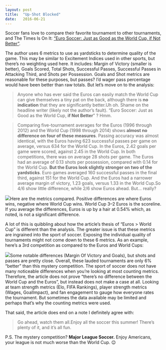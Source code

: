 ```yaml
---
layout:	post
title:	"Up-Shot Blocked"
date:	2016-06-21
---
```


  Soccer fans love to compare their favorite tournament to other tournaments, and The Times Is On It: [“Euro Soccer: Just as Good as the World Cup, if Not Better”](http://www.nytimes.com/2016/06/15/upshot/euro-soccer-just-as-good-as-the-world-cup-if-not-better.html?smid=tw-upshotnyt&smtyp=cur&_r=0).

The author uses 6 metrics to use as yardsticks to determine quality of the game. This may be similar to Excitement Indices used in other sports, but there’s no weighting used here. It includes: Margin of Victory (smaller is better), Goals Scored, Total Shots, Successful Passes, Successful Passes in Attacking Third, and Shots per Possession. Goals and Shot metrics are reasonable for these purposes, but passes? I’d wager pass percentage would have been better than raw totals. But let’s move on to the analysis:


> Anyone who has ever said the Euros can easily match the World Cup can give themselves a tiny pat on the back, although there is **no indication** that they are significantly better.Uh oh. Shame on the headline writer (likely not the author’s fault). “Euro Soccer: Just as Good as the World Cup, **if Not Better**” ? Hmm.


> Comparing five-tournament averages for the Euros (1996 through 2012) and the World Cup (1998 through 2014) shows **almost no difference on four of these measures**. Passing accuracy was almost identical, with the Euros having 623 successful passes per game on average, versus 634 for the World Cup. In the Euros, 2.42 goals per game were scored, against 2.45 in the World Cup. In both competitions, there was on average 28 shots per game. The Euros had an average of 0.13 shots per possession, compared with 0.14 for the World Cup.
> **But the Euros look slightly stronger on two of the yardsticks**. Euro games averaged 160 successful passes in the final third, against 151 for the World Cup. And the Euros had a narrower average margin of victory, 1.23 goals, versus 1.33 in the World Cup.So 4/6 show little difference, while 2/6 show Euros ahead. But… really?

![](/views/assets/img/1*GDGzW0Iy85W0CCnADdS0rg.png)Here are the metrics compared. Positive differences are where Euros wins, negative where World Cup wins. World Cup 3–2 Euros is the scoreline. If you average the differences, Euros is up by a hair at 0.54% which, as noted, is not a significant difference.

A lot of this is quibbling about how the article’s thesis of “Euros > World Cup” is different than the analysis. The greater issue is that these metrics are ingrained into the sport of soccer. Exposing the individual quality of tournaments might not come down to these 6 metrics. As an example, here’s a 3rd competition as compared to the Euros and World Cups:

![](/views/assets/img/1*4-lPCboMojaLcsriKQC-pg.png)Some notable differences (Margin Of Victory and Goals), but shots and passes are pretty close. Overall, these lauded tournaments are only 6% “better” than this mystery competition. The sport of soccer does not have many noticeable differences when you’re looking at most counting metrics. Therefore, the article does not prove “there’s no difference between the World Cup and the Euros”, but instead does not make a case at all. Looking at team strength metrics (Elo, FIFA Rankings), player strength metrics (Wages, GoalImpact), and fan engagement to gauge how everyone rates the tournament. But sometimes the data available may be limited and perhaps that’s why the counting metrics were used.

That said, the article does end on a note I definitely agree with:


> Go ahead, watch them all.Enjoy all the soccer this summer! There’s plenty of it, and it’s all fun.

P.S. The mystery competition? **Major League Soccer.** Enjoy Americans, your league is not much worse than the World Cup. 😉

  